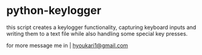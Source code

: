 # python-keylogger
 this script creates a keylogger functionality, capturing keyboard inputs and writing them to a text file while also handling some special key presses.


for more message me in | hyoukari1@gmail.com
